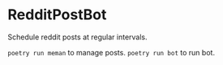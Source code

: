 # RedditPostBot

Schedule reddit posts at regular intervals.

`poetry run meman` to manage posts.
`poetry run bot` to run bot.